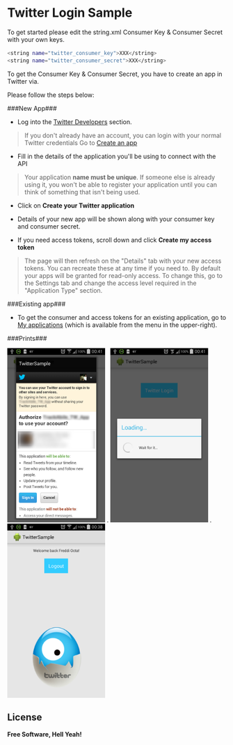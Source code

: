 Twitter Login Sample
============================

To get started please edit the string.xml Consumer Key & Consumer Secret with your own keys.

```sh
<string name="twitter_consumer_key">XXX</string>
<string name="twitter_consumer_secret">XXX</string>
```
  

To get the Consumer Key & Consumer Secret, you have to create an app in Twitter via.

Please follow the steps below:

###New App###

* Log into  the [Twitter Developers] section.

 > If you don't already have an account, you can login with your normal Twitter credentials
Go to [Create an app]

* Fill in the details of the application you'll be using to connect with the API

 > Your application **name must be unique**. If someone else is already using it, you won't be able to register your application until you can think of something that isn't being used.

* Click on **Create your Twitter application**

* Details of your new app will be shown along with your consumer key and consumer secret.

* If you need access tokens, scroll down and click **Create my access token**

 > The page will then refresh on the "Details" tab with your new access tokens. You can recreate these at any time if you need to.
By default your apps will be granted for read-only access. To change this, go to the Settings tab and change the access level required in the "Application Type" section.

###Existing app###

* To get the consumer and access tokens for an existing application, go to [My applications] (which is available from the menu in the upper-right).

###Prints###

<img alt="Login Dialog" src="https://github.com/octa-george/Android-Twitter-Login-Sample/blob/master/screenshots/device-2014-08-02-004040.png" height="400px" /> . <img alt="Login Progress Dialog" src="https://github.com/octa-george/Android-Twitter-Login-Sample/blob/master/screenshots/device-2014-08-02-004104.png" height="400px"/> . <img alt="Logout Screen" src="https://github.com/octa-george/Android-Twitter-Login-Sample/blob/master/screenshots/device-2014-08-02-003841.png" height="400px"/>


License
----



**Free Software, Hell Yeah!**

[Twitter Developers]:https://dev.twitter.com/
[Create an app]:https://apps.twitter.com/app/new
[My applications]:https://dev.twitter.com/apps
